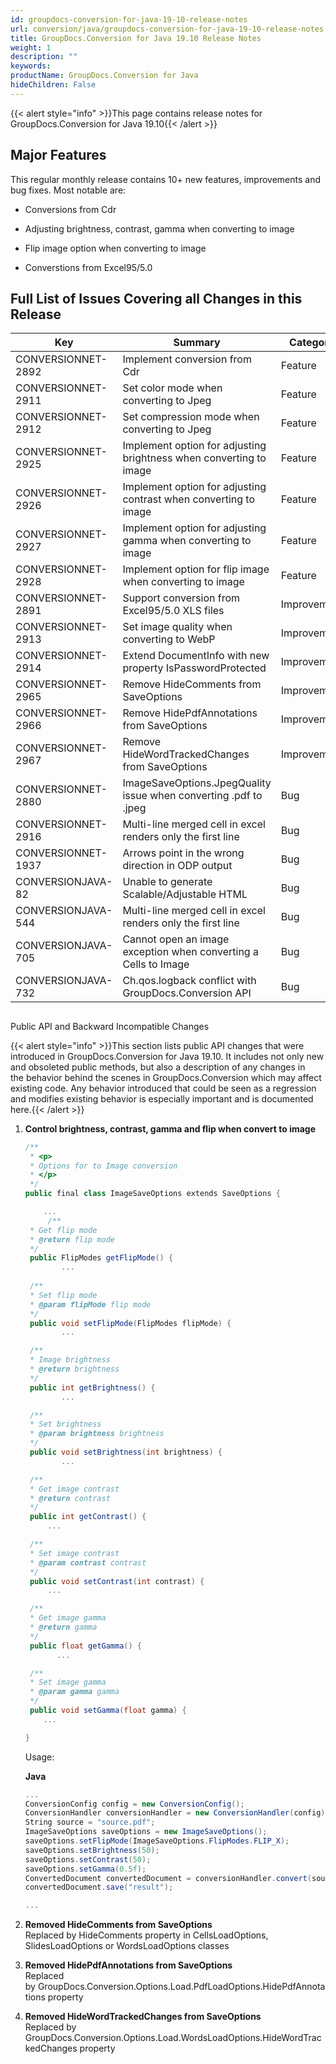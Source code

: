 ```yaml
---
id: groupdocs-conversion-for-java-19-10-release-notes
url: conversion/java/groupdocs-conversion-for-java-19-10-release-notes
title: GroupDocs.Conversion for Java 19.10 Release Notes
weight: 1
description: ""
keywords: 
productName: GroupDocs.Conversion for Java
hideChildren: False
---
```

{{< alert style="info" >}}This page contains release notes for GroupDocs.Conversion for Java 19.10{{< /alert >}}

## Major Features

This regular monthly release contains 10+ new features, improvements and bug fixes. Most notable are: 

*   Conversions from Cdr
    
*   Adjusting brightness, contrast, gamma when converting to image
    
*   Flip image option when converting to image
*   Converstions from Excel95/5.0
    

## Full List of Issues Covering all Changes in this Release

| Key | Summary | Category |
| --- | --- | --- |
| CONVERSIONNET-2892 | Implement conversion from Cdr | Feature |
| CONVERSIONNET-2911 | Set color mode when converting to Jpeg | Feature |
| CONVERSIONNET-2912 | Set compression mode when converting to Jpeg | Feature |
| CONVERSIONNET-2925 | Implement option for adjusting brightness when converting to image | Feature |
| CONVERSIONNET-2926 | Implement option for adjusting contrast when converting to image | Feature |
| CONVERSIONNET-2927 | Implement option for adjusting gamma when converting to image | Feature |
| CONVERSIONNET-2928 | Implement option for flip image when converting to image | Feature |
| CONVERSIONNET-2891 | Support conversion from Excel95/5.0 XLS files | Improvement |
| CONVERSIONNET-2913 | Set image quality when converting to WebP | Improvement |
| CONVERSIONNET-2914 | Extend DocumentInfo with new property IsPasswordProtected | Improvement |
| CONVERSIONNET-2965 | Remove HideComments from SaveOptions | Improvement |
| CONVERSIONNET-2966 | Remove HidePdfAnnotations from SaveOptions | Improvement |
| CONVERSIONNET-2967 | Remove HideWordTrackedChanges from SaveOptions | Improvement |
| CONVERSIONNET-2880 | ImageSaveOptions.JpegQuality issue when converting .pdf to .jpeg | Bug |
| CONVERSIONNET-2916 | Multi-line merged cell in excel renders only the first line | Bug |
| CONVERSIONNET-1937 | Arrows point in the wrong direction in ODP output | Bug |
| CONVERSIONJAVA-82 | Unable to generate Scalable/Adjustable HTML | Bug |
| CONVERSIONJAVA-544 | Multi-line merged cell in excel renders only the first line | Bug |
| CONVERSIONJAVA-705 | Cannot open an image exception when converting a Cells to Image | Bug |
| CONVERSIONJAVA-732 | Ch.qos.logback conflict with GroupDocs.Conversion API | Bug |

##   
Public API and Backward Incompatible Changes

{{< alert style="info" >}}This section lists public API changes that were introduced in GroupDocs.Conversion for Java 19.10. It includes not only new and obsoleted public methods, but also a description of any changes in the behavior behind the scenes in GroupDocs.Conversion which may affect existing code. Any behavior introduced that could be seen as a regression and modifies existing behavior is especially important and is documented here.{{< /alert >}}

1.  **Control brightness, contrast, gamma and flip when convert to image**
    
    ```csharp
    /**
     * <p>
     * Options for to Image conversion
     * </p>
     */
    public final class ImageSaveOptions extends SaveOptions {
    
        ...
         /**
     * Get flip mode
     * @return flip mode
     */
     public FlipModes getFlipMode() {
            ...
     
     /**
     * Set flip mode
     * @param flipMode flip mode
     */
     public void setFlipMode(FlipModes flipMode) {
            ...
    
     /**
     * Image brightness
     * @return brightness
     */
     public int getBrightness() {
            ...
    
     /**
     * Set brightness
     * @param brightness brightness
     */
     public void setBrightness(int brightness) {
            ...
    
     /**
     * Get image contrast
     * @return contrast
     */
     public int getContrast() {
         ...
    
     /**
     * Set image contrast
     * @param contrast contrast
     */
     public void setContrast(int contrast) {
         ...
    
     /**
     * Get image gamma
     * @return gamma
     */
     public float getGamma() {
           ...
    
     /**
     * Set image gamma
     * @param gamma gamma
     */
     public void setGamma(float gamma) {
        ...
    
    }
    ```
    
    Usage:
    
    **Java**
    
    ```csharp
    ...
    ConversionConfig config = new ConversionConfig();
    ConversionHandler conversionHandler = new ConversionHandler(config);
    String source = "source.pdf";
    ImageSaveOptions saveOptions = new ImageSaveOptions();
    saveOptions.setFlipMode(ImageSaveOptions.FlipModes.FLIP_X);
    saveOptions.setBrightness(50);
    saveOptions.setContrast(50);
    saveOptions.setGamma(0.5f);
    ConvertedDocument convertedDocument = conversionHandler.convert(source, saveOptions);
    convertedDocument.save("result");
    
    ...
    ```
    
2.  **Removed HideComments from SaveOptions**  
    Replaced by HideComments property in CellsLoadOptions, SlidesLoadOptions or WordsLoadOptions classes
3.  **Removed HidePdfAnnotations from SaveOptions**  
    Replaced by GroupDocs.Conversion.Options.Load.PdfLoadOptions.HidePdfAnnotations property
4.  **Removed HideWordTrackedChanges from SaveOptions**  
    Replaced by GroupDocs.Conversion.Options.Load.WordsLoadOptions.HideWordTrackedChanges property
